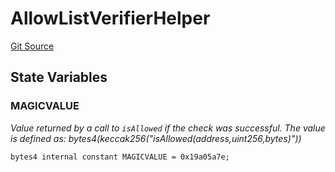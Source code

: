 # AllowListVerifierHelper
[Git Source](https://github.com/larrythecucumber321/protocol/blob/0e60393685a4ae7994ac986273cdfa4cf9c069ed/contracts/plugins/mocks/vendor/EasyAuction.sol)


## State Variables
### MAGICVALUE
*Value returned by a call to `isAllowed` if the check
was successful. The value is defined as:
bytes4(keccak256("isAllowed(address,uint256,bytes)"))*


```solidity
bytes4 internal constant MAGICVALUE = 0x19a05a7e;
```


